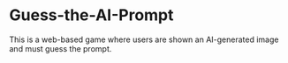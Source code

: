 # Guess-the-AI-Prompt
This is a web-based game where users are shown an AI-generated image and must guess the prompt.

